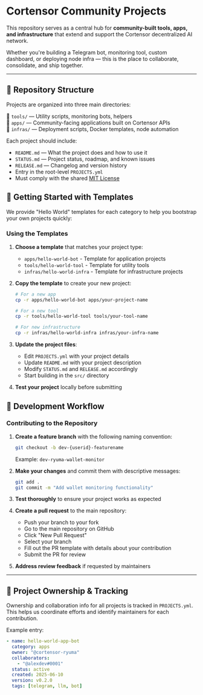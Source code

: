 # Cortensor Community Projects

This repository serves as a central hub for **community-built tools, apps, and infrastructure** that extend and support the Cortensor decentralized AI network.

Whether you're building a Telegram bot, monitoring tool, custom dashboard, or deploying node infra — this is the place to collaborate, consolidate, and ship together.

---

## 📁 Repository Structure

Projects are organized into three main directories:

🔹 `tools/` — Utility scripts, monitoring bots, helpers  
🔹 `apps/` — Community-facing applications built on Cortensor APIs  
🔹 `infras/` — Deployment scripts, Docker templates, node automation

Each project should include:
- `README.md` — What the project does and how to use it
- `STATUS.md` — Project status, roadmap, and known issues
- `RELEASE.md` — Changelog and version history
- Entry in the root-level `PROJECTS.yml`
- Must comply with the shared [MIT License](./LICENSE.md)

## 🚀 Getting Started with Templates

We provide "Hello World" templates for each category to help you bootstrap your own projects quickly:

### Using the Templates

1. **Choose a template** that matches your project type:
   - `apps/hello-world-bot` - Template for application projects
   - `tools/hello-world-tool` - Template for utility tools
   - `infras/hello-world-infra` - Template for infrastructure projects

2. **Copy the template** to create your new project:

   ```bash
   # For a new app
   cp -r apps/hello-world-bot apps/your-project-name
   
   # For a new tool
   cp -r tools/hello-world-tool tools/your-tool-name
   
   # For new infrastructure
   cp -r infras/hello-world-infra infras/your-infra-name
   ```

3. **Update the project files**:
   - Edit `PROJECTS.yml` with your project details
   - Update `README.md` with your project description
   - Modify `STATUS.md` and `RELEASE.md` accordingly
   - Start building in the `src/` directory

4. **Test your project** locally before submitting

## 🔄 Development Workflow

### Contributing to the Repository

1. **Create a feature branch** with the following naming convention:
   ```bash
   git checkout -b dev-{userid}-featurename
   ```
   Example: `dev-ryuma-wallet-monitor`

2. **Make your changes** and commit them with descriptive messages:
   ```bash
   git add .
   git commit -m "Add wallet monitoring functionality"
   ```

3. **Test thoroughly** to ensure your project works as expected

4. **Create a pull request** to the main repository:
   - Push your branch to your fork
   - Go to the main repository on GitHub
   - Click "New Pull Request"
   - Select your branch
   - Fill out the PR template with details about your contribution
   - Submit the PR for review

5. **Address review feedback** if requested by maintainers

---

## 👥 Project Ownership & Tracking

Ownership and collaboration info for all projects is tracked in `PROJECTS.yml`. This helps us coordinate efforts and identify maintainers for each contribution.

Example entry:

```yaml
- name: hello-world-app-bot
  category: apps
  owner: "@cortensor-ryuma"
  collaborators:
    - "@alexdev#0001"
  status: active
  created: 2025-06-10
  version: v0.2.0
  tags: [telegram, llm, bot]
